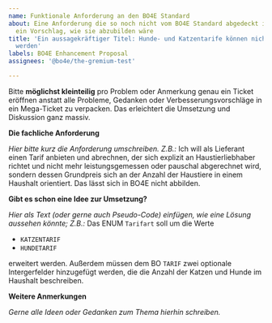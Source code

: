 ```yaml
---
name: Funktionale Anforderung an den BO4E Standard
about: Eine Anforderung die so noch nicht vom BO4E Standard abgedeckt ist und/oder
  ein Vorschlag, wie sie abzubilden wäre
title: 'Ein aussagekräftiger Titel: Hunde- und Katzentarife können nicht abgebildet
  werden'
labels: BO4E Enhancement Proposal
assignees: '@bo4e/the-gremium-test'

---
```


Bitte **möglichst kleinteilig** pro Problem oder Anmerkung genau ein Ticket eröffnen anstatt alle Probleme, Gedanken oder Verbesserungsvorschläge in ein Mega-Ticket zu verpacken. Das erleichtert die Umsetzung und Diskussion ganz massiv.

**Die fachliche Anforderung**

_Hier bitte kurz die Anforderung umschreiben. Z.B.:_
Ich will als Lieferant einen Tarif anbieten und abrechnen, der sich explizit an Haustierliebhaber richtet und nicht mehr leistungsgemessen oder pauschal abgerechnet wird, sondern dessen Grundpreis sich an der Anzahl der Haustiere in einem Haushalt orientiert. Das lässt sich in BO4E nicht abbilden.

**Gibt es schon eine Idee zur Umsetzung?**

_Hier als Text (oder gerne auch Pseudo-Code) einfügen, wie eine Lösung aussehen könnte; Z.B.:_
Das ENUM `Tarifart` soll um die Werte
* `KATZENTARIF`
* `HUNDETARIF`

erweitert werden.
Außerdem müssen dem BO `TARIF` zwei optionale Intergerfelder hinzugefügt werden, die die Anzahl der Katzen und Hunde im Haushalt beschreiben.

**Weitere Anmerkungen**

_Gerne alle Ideen oder Gedanken zum Thema hierhin schreiben._
